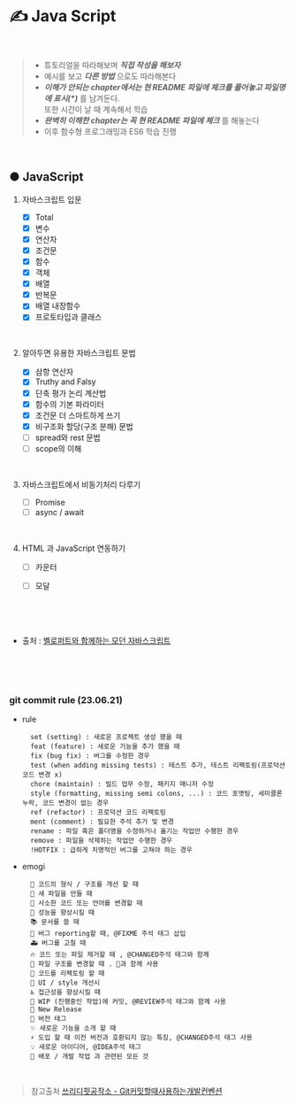 # ✍️ Java Script

<br />

>   * 튜토리얼을 따라해보며 _**직접 작성을 해보자**_
>   * 예시를 보고 _**다른 방법**_ 으로도 따라해본다
>   * _**이해가 안되는 chapter에서는 현 README 파일에 체크를 풀어놓고 파일명에 표시(*)**_ 를 남겨둔다.<br>또한 시간이 날 때 계속해서 학습
>   * _**완벽히 이해한 chapter는 꼭 현 README 파일에 체크**_ 를 해놓는다
>   * 이후 함수형 프로그래밍과 ES6 학습 진행

<br />

## ● JavaScript

1. 자바스크립트 입문

    * [X] Total
    * [X] 변수
    * [X] 연산자
    * [X] 조건문
    * [X] 함수
    * [X] 객체 
    * [X] 배열
    * [X] 반복문
    * [X] 배열 내장함수
    * [X] 프로토타입과 클래스

<br>

2. 알아두면 유용한 자바스크립트 문법

    * [X] 삼항 연산자
    * [X] Truthy and Falsy
    * [X] 단축 평가 논리 계산법
    * [X] 함수의 기본 파라미터
    * [X] 조건문 더 스마트하게 쓰기
    * [X] 비구조화 할당(구조 분해) 문법
    * [ ] spread와 rest 문법
    * [ ] scope의 이해

<br>

3. 자바스크립트에서 비동기처리 다루기

    * [ ] Promise
    * [ ] async / await

<br>

4. HTML 과 JavaScript 연동하기

    * [ ] 카운터
    * [ ] 모달


<br>
<br>
<br>

- 출처 :  [벨로퍼트와 함께하는 모던 자바스크립트](https://learnjs.vlpt.us/)

<br>
<br>
<br>

### git commit rule (23.06.21)
* rule

        set (setting) : 새로운 프로젝트 생성 했을 때
        feat (feature) : 새로운 기능을 추가 했을 때
        fix (bug fix) : 버그를 수정한 경우
        test (when adding missing tests) : 테스트 추가, 테스트 리팩토링(프로덕션 코드 변경 x)
        chore (maintain) : 빌드 업무 수정, 패키지 매니저 수정
        style (formatting, missing semi colons, ...) : 코드 포맷팅, 세미콜론 누락, 코드 변경이 없는 경우
        ref (refactor) : 프로덕션 코드 리팩토링
        ment (comment) : 필요한 주석 추가 및 변경
        rename : 파일 혹은 폴더명을 수정하거나 옮기는 작업만 수행한 경우
        remove : 파일을 삭제하는 작업만 수행한 경우
        !HOTFIX : 급하게 치명적인 버그를 고쳐야 하는 경우

* emogi

        🎨 코드의 형식 / 구조를 개선 할 때
        📰 새 파일을 만들 때
        📝 사소한 코드 또는 언어를 변경할 때
        🐎 성능을 향상시킬 때
        📚 문서를 쓸 때
        🐛 버그 reporting할 때, @FIXME 주석 태그 삽입
        🚑 버그를 고칠 때
        🔥 코드 또는 파일 제거할 때 , @CHANGED주석 태그와 함께
        🚜 파일 구조를 변경할 때 . 🎨과 함께 사용
        🔨 코드를 리팩토링 할 때
        💄 UI / style 개선시
        ♿️ 접근성을 향상시킬 때
        🚧 WIP (진행중인 작업)에 커밋, @REVIEW주석 태그와 함께 사용
        💎 New Release
        🔖 버전 태그
        ✨ 새로운 기능을 소개 할 때
        ⚡️ 도입 할 때 이전 버전과 호환되지 않는 특징, @CHANGED주석 태그 사용
        💡 새로운 아이디어, @IDEA주석 태그
        🚀 배포 / 개발 작업 과 관련된 모든 것
<br />    


> 참고출처 [쓰리디핏공작소 - Git커밋할때사용하는개발컨벤션](https://3dpit.tistory.com/619)